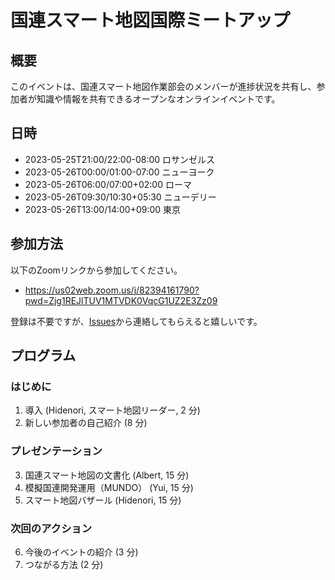 # 国連スマート地図国際ミートアップ

## 概要

このイベントは、国連スマート地図作業部会のメンバーが進捗状況を共有し、参加者が知識や情報を共有できるオープンなオンラインイベントです。

## 日時

- 2023-05-25T21:00/22:00-08:00 ロサンゼルス
- 2023-05-26T00:00/01:00-07:00 ニューヨーク
- 2023-05-26T06:00/07:00+02:00 ローマ
- 2023-05-26T09:30/10:30+05:30 ニューデリー
- 2023-05-26T13:00/14:00+09:00 東京

## 参加方法

以下のZoomリンクから参加してください。

- https://us02web.zoom.us/j/82394161790?pwd=Zjg1REJlTUV1MTVDK0VqcG1UZ2E3Zz09

登録は不要ですが、[Issues](https://github.com/UNopenGIS/7/issues/152)から連絡してもらえると嬉しいです。

## プログラム

### はじめに

1. 導入 (Hidenori, スマート地図リーダー, 2 分)
2. 新しい参加者の自己紹介 (8 分)

### プレゼンテーション

3. 国連スマート地図の文書化 (Albert, 15 分)
4. 模擬国連開発運用（MUNDO） (Yui, 15 分)
5. スマート地図バザール (Hidenori, 15 分)

### 次回のアクション

6. 今後のイベントの紹介 (3 分)
7. つながる方法 (2 分)

